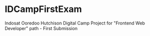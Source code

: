 # IDCampFirstExam
Indosat Ooredoo Hutchison Digital Camp Project for "Frontend Web Developer" path  - First Submission

